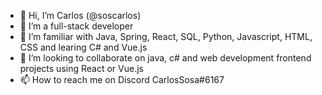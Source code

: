 - 👋 Hi, I’m Carlos (@soscarlos)
- 👀 I’m a full-stack developer
- 🌱 I’m familiar with Java, Spring, React, SQL, Python, Javascript, HTML, CSS and learing C# and Vue.js
- 💞️ I’m looking to collaborate on java, c# and web development frontend projects using React or Vue.js
- 📫 How to reach me on Discord CarlosSosa#6167

<!---
soscarlos/soscarlos is a ✨ special ✨ repository because its `README.md` (this file) appears on your GitHub profile.
You can click the Preview link to take a look at your changes.
--->
